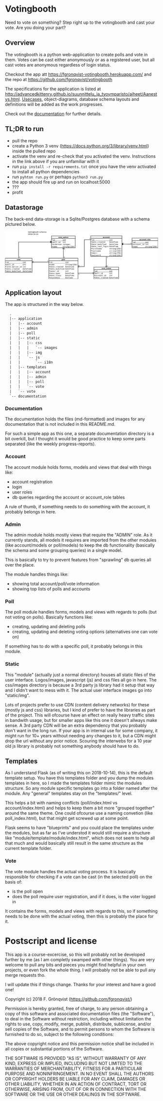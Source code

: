 # Votingbooth
Need to vote on something? Step right up to the votingbooth and cast your vote. Are you doing your part?

## Overview

The votingbooth is a python web-application to create polls and vote in them. Votes can be cast either anonymously or as a registered user, but all cast votes are anonymous regardless of login status.

Checkout the app att <https://fgronqvist-votingbooth.herokuapp.com/> and the repo at <https://github.com/fgronqvist/votingbooth>

The specifications for the application is listed at <http://advancedkittenry.github.io/suunnittelu_ja_tyoymparisto/aiheet/Aanestys.html>. [Usecases](documentation/userstories.md), object-diagrams, database schema layouts and definitions will be added as the work progresses.

Check out the [documentation](documentation) for further details.

## TL;DR to run

 * pull the repo
 * create a Python 3 venv (<https://docs.python.org/3/library/venv.html>) inside the pulled repo
 * activate the venv and re-check that you activated the venv. Instructions in the link above if you are unfamiliar with it
 * run `pip install -r requirements.txt` once you have the venv activated to install all python dependencies
 * run `pyhton run.py` or perhaps `python3 run.py`
 * the app should fire up and run on localhost:5000
 * ???
 * profit

## Datastorage

The back-end data-storage is a Sqlite/Postgres database with a schema pictured below.

![db diagram](documentation/Db_diagram.png)

## Application layout

The app is structured in the way below.

```
  .
  |-- application
  |   |-- account
  |   |-- admin
  |   |-- poll
  |   |-- static
  |   |   |-- css
  |   |   |   `-- images
  |   |   |-- img
  |   |   `-- js
  |   |       `-- i18n
  |   |-- templates
  |   |   |-- account
  |   |   |-- admin
  |   |   |-- poll
  |   |   `-- vote
  |   `-- vote
  `-- documentation
```

### Documentation

The documentation holds the files (md-formatted) and images for any documentation that is not included in this README.md.

For such a simple app as this one, a separate documentation directory is a bit overkill, but I thought it would be good practice to keep some parts separated (like the weekly progress-reports).

### Account

The account module holds forms, models and views that deal with things like:

 * account registration
 * login
 * user roles
 * db queries regarding the account or account_role tables

A rule of thumb, if something needs to do something with the account, it probably belongs in here.

### Admin

The admin module holds mostly views that require the "ADMIN" role. As it currently stands, all models it requires are imported from the other modules (like account/models or poll/models) to keep the db functionality (basically the schema and some grouping queries) in a single model. 

This is basically to try to prevent features from "sprawling" db queries all over the place.

The module handles things like:

 * showing total account/poll/vote information
 * showing top lists of polls and accounts


### Poll

The poll module handles forms, models and views with regards to polls (but not voting on polls). Basically functions like:

 * creating, updating and deleting polls
 * creating, updating and deleting voting options (alternatives one can vote on)

If something has to do with a specific poll, it probably belongs in this module.

### Static

This "module" (actually just a normal directory) houses all static files of the user interface. Logos/images, javascript (js) and css files all go in here. The css/images directory is because a 3rd party js library had it setup that way and I didn't want to mess with it. The actual user interface images go into "static/img".

Lots of projects prefer to use CDN (content delivery networks) for these (mostly js and css) libraries, but I kind of prefer to have the libraries as part of the project. This will ofcourse have an effect on really heavy traffic sites in bandwith usage, but for smaller apps like this one it doesn't allways make sense. A 3rd party CDN will be an extra dependency that you probably don't want in the long run. If your app is in internal use for some company, it might run for 10+ years without needing any changes to it, but a CDN might drop the url without any prior notice. Scouring the interwebs for a 10 year old js library is probably not something anybody should have to do.

## Templates

As I understand Flask (as of writing this on 2018-10-14), this is the default template setup. You have this templates folder and you dump the modules templates in here, so I made the templates folder mimic the modules structure. So any module specific templates go into a folder named after the module. Any "general" templates stay on the "templates/" level.

This helps a bit with naming conflicts (poll/index.html vs account/index.html) and helps to keep them a bit more "grouped together" around the same theme. One could ofcourse use a naming convetion (like poll_index.html), but that might get screwed up at some point.

Flask seems to have "blueprints" and you could place the templates under the modules, but as far as I've understod it would still require a structure like "module/template/module/index.html", which does not seem to help all that much and would basically still result in the same structure as the current template folder.

### Vote

The vote module handles the actual voting process. It is basically responsible for checking if a vote can be cast (in the selected poll) on the basis of:

 * is the poll open
 * does the poll require user registration, and if it does, is the voter logged in

It contains the forms, models and views with regards to this, so if something needs to be done with the actual voting, then this is probably the place for it.

# Postscript and license

This app is a course-excercise, so this will probably not be developed further by me (as I am completly swamped with other things). You are very welcome to pull any bits and pieces you might find helpful in your own projects, or even fork the whole thing. I will probably not be able to pull any merge requests tho.

I will update this if things change. Thanks for your interest and have a good one!

Copyright (c) 2018 F. Grönqvist (https://github.com/fgronqvist/)

Permission is hereby granted, free of charge, to any person obtaining a copy
of this software and associated documentation files (the "Software"), to deal
in the Software without restriction, including without limitation the rights
to use, copy, modify, merge, publish, distribute, sublicense, and/or sell
copies of the Software, and to permit persons to whom the Software is
furnished to do so, subject to the following conditions:

The above copyright notice and this permission notice shall be included in all
copies or substantial portions of the Software.

THE SOFTWARE IS PROVIDED "AS IS", WITHOUT WARRANTY OF ANY KIND, EXPRESS OR
IMPLIED, INCLUDING BUT NOT LIMITED TO THE WARRANTIES OF MERCHANTABILITY,
FITNESS FOR A PARTICULAR PURPOSE AND NONINFRINGEMENT. IN NO EVENT SHALL THE
AUTHORS OR COPYRIGHT HOLDERS BE LIABLE FOR ANY CLAIM, DAMAGES OR OTHER
LIABILITY, WHETHER IN AN ACTION OF CONTRACT, TORT OR OTHERWISE, ARISING FROM,
OUT OF OR IN CONNECTION WITH THE SOFTWARE OR THE USE OR OTHER DEALINGS IN THE
SOFTWARE.

 
